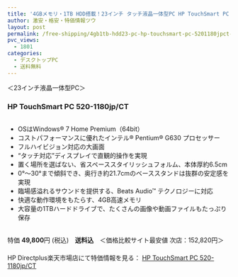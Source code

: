 ```yaml
---
title: '4GBメモリ・1TB HDD搭載！23インチ タッチ液晶一体型PC HP TouchSmart PC 520-1180jp/CT)  特価49,800円！送料無料！'
author: 激安・格安・特価情報ツウ
layout: post
permalink: /free-shipping/4gb1tb-hdd23-pc-hp-touchsmart-pc-5201180jpct-49800.html
pvc_views:
  - 1801
categories:
  - デスクトップPC
  - 送料無料
---
```

＜23インチ液晶一体型PC＞

### HP TouchSmart PC 520-1180jp/CT

<div class="img-bg2 img_L">
  <a href="http://hb.afl.rakuten.co.jp/hgc/0d61fdc7.0ef53030.0d61fdc8.fc624125/?pc=http%3a%2f%2fitem.rakuten.co.jp%2fdirectplus%2f520-1180jp%2f%3fscid%3daf_ich_link_img&m=http%3a%2f%2fm.rakuten.co.jp%2fdirectplus%2fi%2f10000289%2f" target="_blank"><img src="http://hbb.afl.rakuten.co.jp/hgb/?pc=http%3a%2f%2fthumbnail.image.rakuten.co.jp%2f%400_mall%2fdirectplus%2fcabinet%2fdesk%2f520%2f520-1180jp-p1.jpg%3f_ex%3d128x128&m=http%3a%2f%2fthumbnail.image.rakuten.co.jp%2f%400_mall%2fdirectplus%2fcabinet%2fdesk%2f520%2f520-1180jp-p1.jpg" border="0" title="" alt="" /></a>
</div>

<!--more-->

  * OSはWindows® 7 Home Premium（64bit）
  * コストパフォーマンスに優れたインテル® Pentium® G630 プロセッサー
  * フルハイビジョン対応の大画面
  * “タッチ対応”ディスプレイで直観的操作を実現
  * 置く場所を選ばない、省スペーススタイリッシュフォルム、本体厚約6.5cm
  * 0°～30°まで傾斜でき、奥行き約21.7cmのベーススタンドは抜群の安定感を実現
  * 臨場感溢れるサウンドを提供する、Beats Audio™ テクノロジーに対応
  * 快適な動作環境をもたらす、4GB高速メモリ
  * 大容量の1TBハードドライブで、たくさんの画像や動画ファイルもたっぷり保存

<br clear="all" />特価 <span class="tokka-price"><strong>49,800</strong></span>円 (税込)　**送料込**　＜価格比較サイト最安値 次店：152,820円＞  
　　  
HP Directplus楽天市場店にて特価情報を見る： <a href="http://hb.afl.rakuten.co.jp/hgc/0d61fdc7.0ef53030.0d61fdc8.fc624125/?pc=http%3a%2f%2fitem.rakuten.co.jp%2fdirectplus%2f520-1180jp%2f%3fscid%3daf_ich_link_img&m=http%3a%2f%2fm.rakuten.co.jp%2fdirectplus%2fi%2f10000289%2f" target="_blank"><span class="fs150p">HP TouchSmart PC 520-1180jp/CT</span></a>